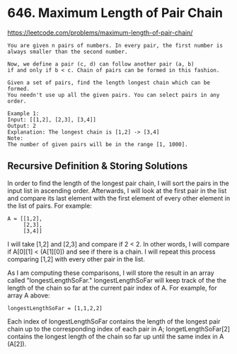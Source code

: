 # 646. Maximum Length of Pair Chain

https://leetcode.com/problems/maximum-length-of-pair-chain/

```
You are given n pairs of numbers. In every pair, the first number is
always smaller than the second number.

Now, we define a pair (c, d) can follow another pair (a, b)
if and only if b < c. Chain of pairs can be formed in this fashion.

Given a set of pairs, find the length longest chain which can be formed.
You needn't use up all the given pairs. You can select pairs in any order.

Example 1:
Input: [[1,2], [2,3], [3,4]]
Output: 2
Explanation: The longest chain is [1,2] -> [3,4]
Note:
The number of given pairs will be in the range [1, 1000].
```

## Recursive Definition & Storing Solutions
In order to find the length of the longest pair chain, I will sort the pairs
in the input list in ascending order. Afterwards, I will look at the first
pair in the list and compare its last element with the first element of every
other element in the list of pairs. For example:

```
A = [[1,2],
     [2,3],
     [3,4]]
```

I will take [1,2] and [2,3] and compare if 2 < 2.
In other words, I will compare if A[0][1] < (A[1][0]) and see if there is a chain.
I will repeat this process comparing [1,2] with every other pair in the list.



As I am computing these comparisons, I will store the result in an array called
"longestLengthSoFar." longestLengthSoFar will keep track of the the length of
the chain so far at the current pair index of A. For example, for array A above:

```
longestLengthSoFar = [1,1,2,2]
```

Each index of longestLengthSoFar contains the length of the longest pair chain up
to the corresponding index of each pair in A; longetLengthSoFar[2] contains the
longest length of the chain so far up until the same index in A (A[2]).


